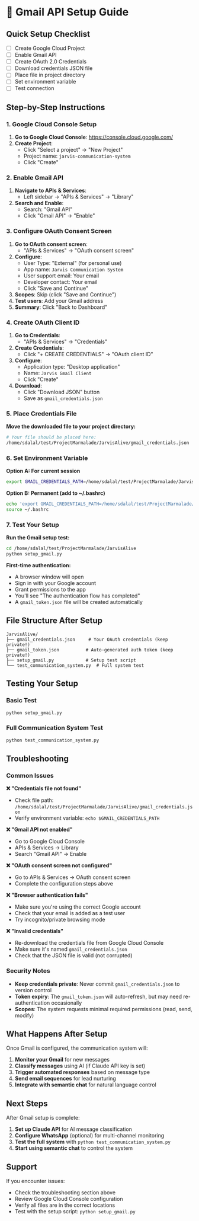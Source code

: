 # 📧 Gmail API Setup Guide

## Quick Setup Checklist

- [ ] Create Google Cloud Project
- [ ] Enable Gmail API
- [ ] Create OAuth 2.0 Credentials
- [ ] Download credentials JSON file
- [ ] Place file in project directory
- [ ] Set environment variable
- [ ] Test connection

## Step-by-Step Instructions

### 1. Google Cloud Console Setup

1. **Go to Google Cloud Console**: https://console.cloud.google.com/
2. **Create Project**:
   - Click "Select a project" → "New Project"
   - Project name: `jarvis-communication-system`
   - Click "Create"

### 2. Enable Gmail API

1. **Navigate to APIs & Services**:
   - Left sidebar → "APIs & Services" → "Library"
2. **Search and Enable**:
   - Search: "Gmail API"
   - Click "Gmail API" → "Enable"

### 3. Configure OAuth Consent Screen

1. **Go to OAuth consent screen**:
   - "APIs & Services" → "OAuth consent screen"
2. **Configure**:
   - User Type: "External" (for personal use)
   - App name: `Jarvis Communication System`
   - User support email: Your email
   - Developer contact: Your email
   - Click "Save and Continue"
3. **Scopes**: Skip (click "Save and Continue")
4. **Test users**: Add your Gmail address
5. **Summary**: Click "Back to Dashboard"

### 4. Create OAuth Client ID

1. **Go to Credentials**:
   - "APIs & Services" → "Credentials"
2. **Create Credentials**:
   - Click "+ CREATE CREDENTIALS" → "OAuth client ID"
3. **Configure**:
   - Application type: "Desktop application"
   - Name: `Jarvis Gmail Client`
   - Click "Create"
4. **Download**:
   - Click "Download JSON" button
   - Save as `gmail_credentials.json`

### 5. Place Credentials File

**Move the downloaded file to your project directory:**

```bash
# Your file should be placed here:
/home/sdalal/test/ProjectMarmalade/JarvisAlive/gmail_credentials.json
```

### 6. Set Environment Variable

**Option A: For current session**
```bash
export GMAIL_CREDENTIALS_PATH=/home/sdalal/test/ProjectMarmalade/JarvisAlive/gmail_credentials.json
```

**Option B: Permanent (add to ~/.bashrc)**
```bash
echo 'export GMAIL_CREDENTIALS_PATH=/home/sdalal/test/ProjectMarmalade/JarvisAlive/gmail_credentials.json' >> ~/.bashrc
source ~/.bashrc
```

### 7. Test Your Setup

**Run the Gmail setup test:**
```bash
cd /home/sdalal/test/ProjectMarmalade/JarvisAlive
python setup_gmail.py
```

**First-time authentication:**
- A browser window will open
- Sign in with your Google account
- Grant permissions to the app
- You'll see "The authentication flow has completed"
- A `gmail_token.json` file will be created automatically

## File Structure After Setup

```
JarvisAlive/
├── gmail_credentials.json     # Your OAuth credentials (keep private!)
├── gmail_token.json          # Auto-generated auth token (keep private!)
├── setup_gmail.py            # Setup test script
└── test_communication_system.py  # Full system test
```

## Testing Your Setup

### Basic Test
```bash
python setup_gmail.py
```

### Full Communication System Test
```bash
python test_communication_system.py
```

## Troubleshooting

### Common Issues

**❌ "Credentials file not found"**
- Check file path: `/home/sdalal/test/ProjectMarmalade/JarvisAlive/gmail_credentials.json`
- Verify environment variable: `echo $GMAIL_CREDENTIALS_PATH`

**❌ "Gmail API not enabled"**
- Go to Google Cloud Console
- APIs & Services → Library
- Search "Gmail API" → Enable

**❌ "OAuth consent screen not configured"**
- Go to APIs & Services → OAuth consent screen
- Complete the configuration steps above

**❌ "Browser authentication fails"**
- Make sure you're using the correct Google account
- Check that your email is added as a test user
- Try incognito/private browsing mode

**❌ "Invalid credentials"**
- Re-download the credentials file from Google Cloud Console
- Make sure it's named `gmail_credentials.json`
- Check that the JSON file is valid (not corrupted)

### Security Notes

- **Keep credentials private**: Never commit `gmail_credentials.json` to version control
- **Token expiry**: The `gmail_token.json` will auto-refresh, but may need re-authentication occasionally
- **Scopes**: The system requests minimal required permissions (read, send, modify)

## What Happens After Setup

Once Gmail is configured, the communication system will:

1. **Monitor your Gmail** for new messages
2. **Classify messages** using AI (if Claude API key is set)
3. **Trigger automated responses** based on message type
4. **Send email sequences** for lead nurturing
5. **Integrate with semantic chat** for natural language control

## Next Steps

After Gmail setup is complete:

1. **Set up Claude API** for AI message classification
2. **Configure WhatsApp** (optional) for multi-channel monitoring
3. **Test the full system** with `python test_communication_system.py`
4. **Start using semantic chat** to control the system

## Support

If you encounter issues:
- Check the troubleshooting section above
- Review Google Cloud Console configuration
- Verify all files are in the correct locations
- Test with the setup script: `python setup_gmail.py` 